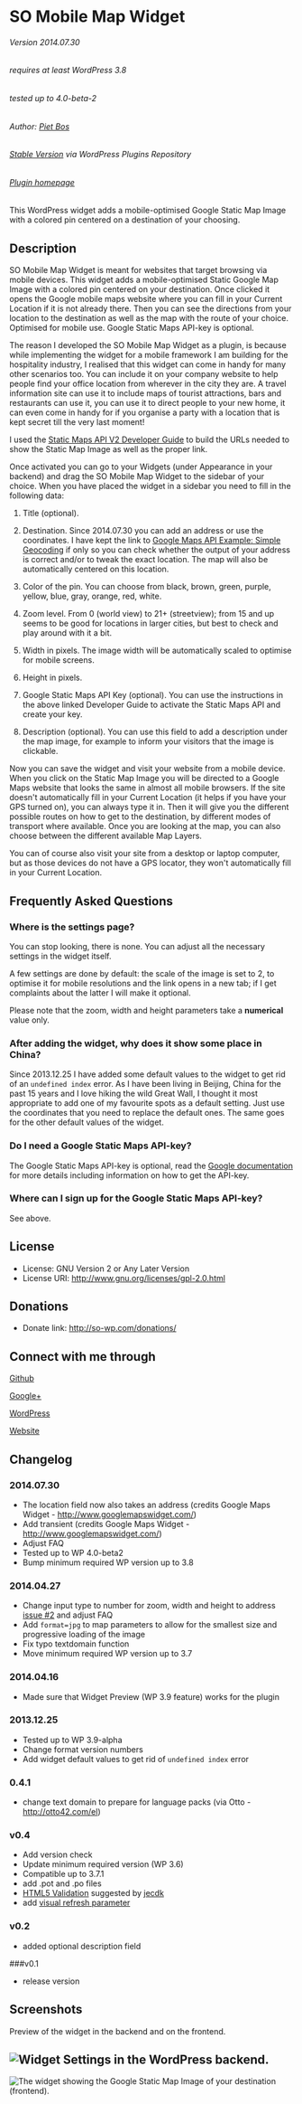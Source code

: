 # SO Mobile Map Widget

###### Version 2014.07.30
###### requires at least WordPress 3.8
###### tested up to 4.0-beta-2
###### Author: [Piet Bos](https://github.com/senlin)
###### [Stable Version](http://wordpress.org/plugins/so-mobile-map-widget/) via WordPress Plugins Repository
###### [Plugin homepage](http://so-wp.com/plugin/so-mobile-map-widget)

This WordPress widget adds a mobile-optimised Google Static Map Image with a colored pin centered on a destination of your choosing.

## Description

SO Mobile Map Widget is meant for websites that target browsing via mobile devices. This widget adds a mobile-optimised Static Google Map Image with a colored pin centered on your destination. Once clicked it opens the Google mobile maps website where you can fill in your Current Location if it is not already there. Then you can see the directions from your location to the destination as well as the map with the route of your choice. Optimised for mobile use. Google Static Maps API-key is optional.

The reason I developed the SO Mobile Map Widget as a plugin, is because while implementing the widget for a mobile framework I am building for the hospitality industry, I realised that this widget can come in handy for many other scenarios too. You can include it on your company website to help people find your office location from wherever in the city they are. A travel information site can use it to include maps of tourist attractions, bars and restaurants can use it, you can use it to direct people to your new home, it can even come in handy for if you organise a party with a location that is kept secret till the very last moment!

I used the [Static Maps API V2 Developer Guide](https://developers.google.com/maps/documentation/staticmaps/) to build the URLs needed to show the Static Map Image as well as the proper link. 

Once activated you can go to your Widgets (under Appearance in your backend) and drag the SO Mobile Map Widget to the sidebar of your choice. When you have placed the widget in a sidebar you need to fill in the following data:

 1. Title (optional).
 
 2. Destination. Since 2014.07.30 you can add an address or use the coordinates. I have kept the link to [Google Maps API Example: Simple Geocoding](http://gmaps-samples.googlecode.com/svn/trunk/geocoder/singlegeocode.html) if only so you can check whether the output of your address is correct and/or to tweak the exact location. The map will also be automatically centered on this location.
 
 3. Color of the pin. You can choose from black, brown, green, purple, yellow, blue, gray, orange, red, white.
 
 4. Zoom level. From 0 (world view) to 21+ (streetview); from 15 and up seems to be good for locations in larger cities, but best to check and play around with it a bit.
 
 5. Width in pixels. The image width will be automatically scaled to optimise for mobile screens.
 
 6. Height in pixels.
 
 7. Google Static Maps API Key (optional). You can use the instructions in the above linked Developer Guide to activate the Static Maps API and create your key.
 
 8. Description (optional). You can use this field to add a description under the map image, for example to inform your visitors that the image is clickable.
 
Now you can save the widget and visit your website from a mobile device. When you click on the Static Map Image you will be directed to a Google Maps website that looks the same in almost all mobile browsers. If the site doesn't automatically fill in your Current Location (it helps if you have your GPS turned on), you can always type it in. Then it will give you the different possible routes on how to get to the destination, by different modes of transport where available. Once you are looking at the map, you can also choose between the different available Map Layers. 

You can of course also visit your site from a desktop or laptop computer, but as those devices do not have a GPS locator, they won't automatically fill in your Current Location.

## Frequently Asked Questions

### Where is the settings page?

You can stop looking, there is none. 
You can adjust all the necessary settings in the widget itself. 

A few settings are done by default: the scale of the image is set to 2, to optimise it for mobile resolutions and the link opens in a new tab; if I get complaints about the latter I will make it optional.

Please note that the zoom, width and height parameters take a <strong>numerical</strong> value only.

### After adding the widget, why does it show some place in China?

Since 2013.12.25 I have added some default values to the widget to get rid of an `undefined index` error. As I have been living in Beijing, China for the past 15 years and I love hiking the wild Great Wall, I thought it most appropriate to add one of my favourite spots as a default setting. Just use the coordinates that you need to replace the default ones. The same goes for the other default values of the widget.

### Do I need a Google Static Maps API-key?

The Google Static Maps API-key is optional, read the [Google documentation](https://developers.google.com/maps/documentation/staticmaps/#api_key) for more details including information on how to get the API-key.

### Where can I sign up for the Google Static Maps API-key?

See above.

## License

* License: GNU Version 2 or Any Later Version
* License URI: http://www.gnu.org/licenses/gpl-2.0.html

## Donations

* Donate link: http://so-wp.com/donations/

## Connect with me through

[Github](https://github.com/senlin) 

[Google+](http://plus.google.com/+PietBos) 

[WordPress](http://profiles.wordpress.org/senlin/) 

[Website](http://senlinonline.com)

## Changelog

### 2014.07.30

* The location field now also takes an address (credits Google Maps Widget - http://www.googlemapswidget.com/)
* Add transient (credits Google Maps Widget - http://www.googlemapswidget.com/)
* Adjust FAQ
* Tested up to WP 4.0-beta2
* Bump minimum required WP version up to 3.8

### 2014.04.27

* Change input type to number for zoom, width and height to address [issue #2](https://github.com/senlin/so-mobile-map-widget/issues/2) and adjust FAQ
* Add `format=jpg` to map parameters to allow for the smallest size and progressive loading of the image
* Fix typo textdomain function
* Move minimum required WP version up to 3.7

### 2014.04.16

* Made sure that Widget Preview (WP 3.9 feature) works for the plugin

### 2013.12.25

* Tested up to WP 3.9-alpha
* Change format version numbers
* Add widget default values to get rid of `undefined index` error

### 0.4.1

* change text domain to prepare for language packs (via Otto - http://otto42.com/el)

### v0.4

* Add version check
* Update minimum required version (WP 3.6)
* Compatible up to 3.7.1
* add .pot and .po files
* [HTML5 Validation](https://github.com/so-wp/so-mobile-map-widget/issues/3) suggested by [jecdk](https://github.com/jecdk)
* add [visual refresh parameter](https://github.com/so-wp/so-mobile-map-widget/issues/2)

### v0.2

* added optional description field

###v0.1

* release version

## Screenshots

Preview of the widget in the backend and on the frontend.

![Widget Settings in the WordPress backend.](assets/screenshot-1.jpg "Widget Backend")
---
![The widget showing the Google Static Map Image of your destination (frontend).](assets/screenshot-2.jpg "Widget Frontend")
